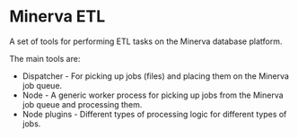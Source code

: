 # Minerva ETL

A set of tools for performing ETL tasks on the Minerva database platform.

The main tools are:

- Dispatcher - For picking up jobs (files) and placing them on the Minerva job queue.
- Node - A generic worker process for picking up jobs from the Minerva job queue and processing them.
- Node plugins - Different types of processing logic for different types of jobs.
